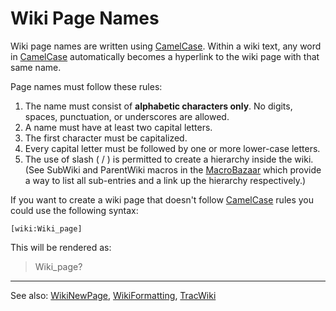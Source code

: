 # Wiki Page Names



Wiki page names are written using [CamelCase](camel-case). Within a wiki text, any word in [CamelCase](camel-case) automatically becomes a hyperlink to the wiki page with that same name.



Page names must follow these rules:


1. The name must consist of **alphabetic characters only**. No digits, spaces, punctuation, or underscores are allowed.
1. A name must have at least two capital letters.
1. The first character must be capitalized.
1. Every capital letter must be followed by one or more lower-case letters. 
1. The use of slash ( / ) is permitted to create a hierarchy inside the wiki.  (See SubWiki and ParentWiki macros in the [
  MacroBazaar](http://projects.edgewall.com/trac/wiki/MacroBazaar) which provide a way to list all sub-entries and a link up the hierarchy respectively.)


If you want to create a wiki page that doesn't follow [CamelCase](camel-case) rules you could use the following syntax:


```wiki
[wiki:Wiki_page]
```


This will be rendered as:


>
>
> Wiki\_page?
>
>

---



See also: [WikiNewPage](wiki-new-page), [WikiFormatting](wiki-formatting), [TracWiki](trac-wiki)


